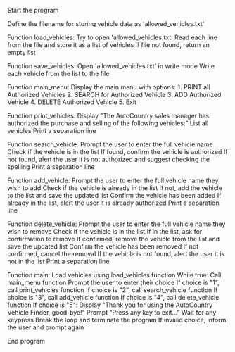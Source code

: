 Start the program

Define the filename for storing vehicle data as 'allowed_vehicles.txt'

Function load_vehicles:
    Try to open 'allowed_vehicles.txt'
    Read each line from the file and store it as a list of vehicles
    If file not found, return an empty list

Function save_vehicles:
    Open 'allowed_vehicles.txt' in write mode
    Write each vehicle from the list to the file

Function main_menu:
    Display the main menu with options:
        1. PRINT all Authorized Vehicles
        2. SEARCH for Authorized Vehicle
        3. ADD Authorized Vehicle
        4. DELETE Authorized Vehicle
        5. Exit

Function print_vehicles:
    Display "The AutoCountry sales manager has authorized the purchase and selling of the following vehicles:"
    List all vehicles
    Print a separation line

Function search_vehicle:
    Prompt the user to enter the full vehicle name
    Check if the vehicle is in the list
    If found, confirm the vehicle is authorized
    If not found, alert the user it is not authorized and suggest checking the spelling
    Print a separation line

Function add_vehicle:
    Prompt the user to enter the full vehicle name they wish to add
    Check if the vehicle is already in the list
    If not, add the vehicle to the list and save the updated list
    Confirm the vehicle has been added
    If already in the list, alert the user it is already authorized
    Print a separation line

Function delete_vehicle:
    Prompt the user to enter the full vehicle name they wish to remove
    Check if the vehicle is in the list
    If in the list, ask for confirmation to remove
    If confirmed, remove the vehicle from the list and save the updated list
    Confirm the vehicle has been removed
    If not confirmed, cancel the removal
    If the vehicle is not found, alert the user it is not in the list
    Print a separation line

Function main:
    Load vehicles using load_vehicles function
    While true:
        Call main_menu function
        Prompt the user to enter their choice
        If choice is "1", call print_vehicles function
        If choice is "2", call search_vehicle function
        If choice is "3", call add_vehicle function
        If choice is "4", call delete_vehicle function
        If choice is "5":
            Display "Thank you for using the AutoCountry Vehicle Finder, good-bye!"
            Prompt "Press any key to exit..."
            Wait for any keypress
            Break the loop and terminate the program
        If invalid choice, inform the user and prompt again

End program
